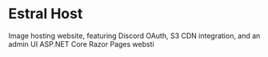 # Estral Host
Image hosting website, featuring Discord OAuth, S3 CDN integration, and an admin UI
ASP.NET Core Razor Pages websti

